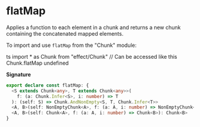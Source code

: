 # flatMap

Applies a function to each element in a chunk and returns a new chunk containing the concatenated mapped elements.

To import and use `flatMap` from the "Chunk" module:

ts
import \* as Chunk from "effect/Chunk"
// Can be accessed like this
Chunk.flatMap
undefined

**Signature**

```ts
export declare const flatMap: {
  <S extends Chunk<any>, T extends Chunk<any>>(
    f: (a: Chunk.Infer<S>, i: number) => T
  ): (self: S) => Chunk.AndNonEmpty<S, T, Chunk.Infer<T>>
  <A, B>(self: NonEmptyChunk<A>, f: (a: A, i: number) => NonEmptyChunk<B>): NonEmptyChunk<B>
  <A, B>(self: Chunk<A>, f: (a: A, i: number) => Chunk<B>): Chunk<B>
}
```
